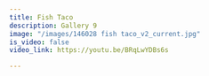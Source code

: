```yaml
---
title: Fish Taco
description: Gallery 9
image: "/images/146028 fish taco_v2_current.jpg"
is_video: false
video_link: https://youtu.be/BRqLwYDBs6s

---
```

